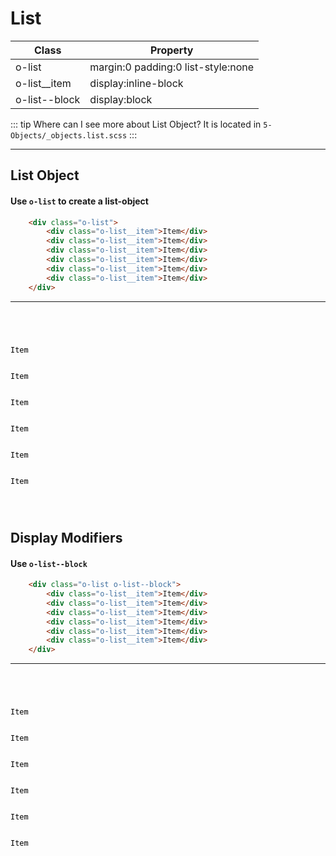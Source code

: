 # List

| Class         | Property                           |
| --------------| ---------------------------------- |
| o-list        | margin:0 padding:0 list-style:none |
| o-list__item  | display:inline-block               |
| o-list--block | display:block                      |

::: tip Where can I see more about List Object?
 It is located in `5-Objects/_objects.list.scss`
:::

---

## List Object

#### Use `o-list` to create a list-object

```html
    <div class="o-list">
        <div class="o-list__item">Item</div>
        <div class="o-list__item">Item</div>
        <div class="o-list__item">Item</div>
        <div class="o-list__item">Item</div>
        <div class="o-list__item">Item</div>
        <div class="o-list__item">Item</div>
    </div>
```
---

<code>
    <div class="o-list">
        <div class="o-list__item">Item</div>
        <div class="o-list__item">Item</div>
        <div class="o-list__item">Item</div>
        <div class="o-list__item">Item</div>
        <div class="o-list__item">Item</div>
        <div class="o-list__item">Item</div>
    </div>
</code>

## Display Modifiers

#### Use `o-list--block`

```html
    <div class="o-list o-list--block">
        <div class="o-list__item">Item</div>
        <div class="o-list__item">Item</div>
        <div class="o-list__item">Item</div>
        <div class="o-list__item">Item</div>
        <div class="o-list__item">Item</div>
        <div class="o-list__item">Item</div>
    </div>
```
---

<code>
    <div class="o-list o-list--block">
        <div class="o-list__item">Item</div>
        <div class="o-list__item">Item</div>
        <div class="o-list__item">Item</div>
        <div class="o-list__item">Item</div>
        <div class="o-list__item">Item</div>
        <div class="o-list__item">Item</div>
    </div>
</code>

<style lang="scss">
@import '../../.vuepress/scss/main.scss';
@import './outline.css';

code {
    div {
        color:black;
    }
    p {
        color:black;
    }
}

.o-cover--demo {
    background-image:url('http://unsplash.it/960/600');
    height: 250px;
}

</style>